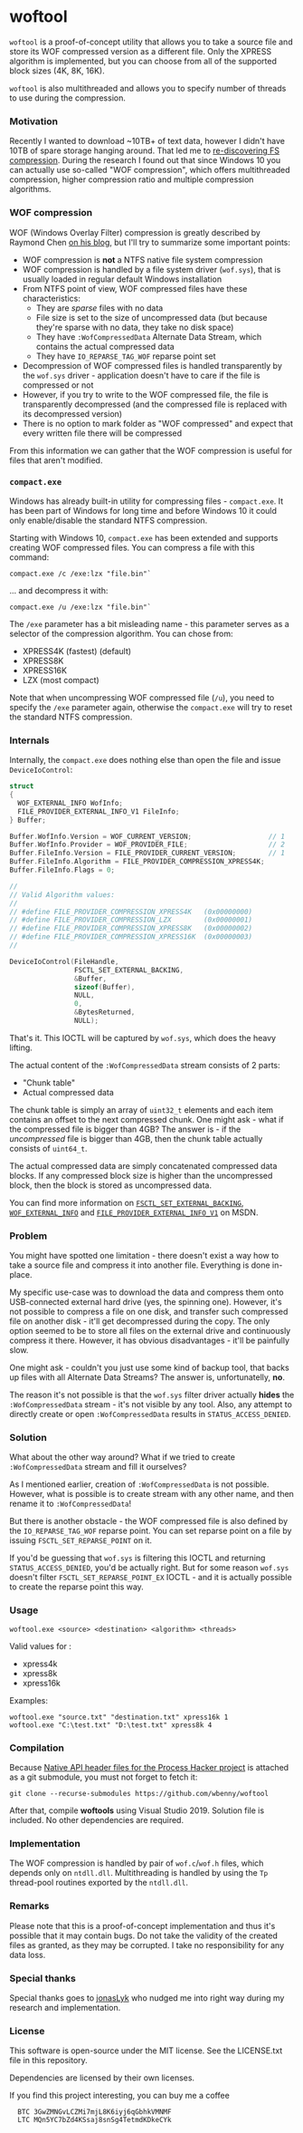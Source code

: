 # woftool

`woftool` is a proof-of-concept utility that allows you to take a source file and store its WOF compressed version
as a different file. Only the XPRESS algorithm is implemented, but you can choose from all of the supported block
sizes (4K, 8K, 16K).

`woftool` is also multithreaded and allows you to specify number of threads to use during the compression.

### Motivation

Recently I wanted to download ~10TB+ of text data, however I didn't have 10TB of spare storage hanging around. That led
me to [re-discovering FS compression][tweet]. During the research I found out that since Windows 10 you can actually
use so-called "WOF compression", which offers multithreaded compression, higher compression ratio and multiple
compression algorithms.

### WOF compression

WOF (Windows Overlay Filter) compression is greatly described by Raymond Chen [on his blog][oldnewthing], but I'll
try to summarize some important points:

* WOF compression is **not** a NTFS native file system compression
* WOF compression is handled by a file system driver (`wof.sys`), that is usually loaded in regular default Windows
  installation
* From NTFS point of view, WOF compressed files have these characteristics:
  * They are _sparse_ files with no data
  * File size is set to the size of uncompressed data (but because they're sparse with no data, they take no disk space)
  * They have `:WofCompressedData` Alternate Data Stream, which contains the actual compressed data
  * They have `IO_REPARSE_TAG_WOF` reparse point set
* Decompression of WOF compressed files is handled transparently by the `wof.sys` driver - application doesn't have to
  care if the file is compressed or not
* However, if you try to write to the WOF compressed file, the file is transparently decompressed (and the compressed
  file is replaced with its decompressed version)
* There is no option to mark folder as "WOF compressed" and expect that every written file there will be compressed

From this information we can gather that the WOF compression is useful for files that aren't modified.

### `compact.exe`

Windows has already built-in utility for compressing files - `compact.exe`. It has been part of Windows for long time
and before Windows 10 it could only enable/disable the standard NTFS compression.

Starting with Windows 10, `compact.exe` has been extended and supports creating WOF compressed files. You can compress
a file with this command:

```
compact.exe /c /exe:lzx "file.bin"`
```

... and decompress it with:

```
compact.exe /u /exe:lzx "file.bin"`
```

The `/exe` parameter has a bit misleading name - this parameter serves as a selector of the compression algorithm.
You can chose from:

* XPRESS4K  (fastest) (default)
* XPRESS8K
* XPRESS16K
* LZX (most compact)

Note that when uncompressing WOF compressed file (`/u`), you need to specify the `/exe` parameter again, otherwise the
`compact.exe` will try to reset the standard NTFS compression.

### Internals

Internally, the `compact.exe` does nothing else than open the file and issue `DeviceIoControl`:

```c
struct
{
  WOF_EXTERNAL_INFO WofInfo;
  FILE_PROVIDER_EXTERNAL_INFO_V1 FileInfo;
} Buffer;

Buffer.WofInfo.Version = WOF_CURRENT_VERSION;                   // 1
Buffer.WofInfo.Provider = WOF_PROVIDER_FILE;                    // 2
Buffer.FileInfo.Version = FILE_PROVIDER_CURRENT_VERSION;        // 1
Buffer.FileInfo.Algorithm = FILE_PROVIDER_COMPRESSION_XPRESS4K;
Buffer.FileInfo.Flags = 0;

//
// Valid Algorithm values:
//
// #define FILE_PROVIDER_COMPRESSION_XPRESS4K   (0x00000000)
// #define FILE_PROVIDER_COMPRESSION_LZX        (0x00000001)
// #define FILE_PROVIDER_COMPRESSION_XPRESS8K   (0x00000002)
// #define FILE_PROVIDER_COMPRESSION_XPRESS16K  (0x00000003)
//

DeviceIoControl(FileHandle,
                FSCTL_SET_EXTERNAL_BACKING,
                &Buffer,
                sizeof(Buffer),
                NULL,
                0,
                &BytesReturned,
                NULL);

```

That's it. This IOCTL will be captured by `wof.sys`, which does the heavy lifting.

The actual content of the `:WofCompressedData` stream consists of 2 parts:
* "Chunk table"
* Actual compressed data

The chunk table is simply an array of `uint32_t` elements and each item contains an offset to the next compressed chunk.
One might ask - what if the compressed file is bigger than 4GB? The answer is - if the _uncompressed_ file is bigger
than 4GB, then the chunk table actually consists of `uint64_t`.

The actual compressed data are simply concatenated compressed data blocks. If any compressed block size is higher than
the uncompressed block, then the block is stored as uncompressed data.

You can find more information on
[`FSCTL_SET_EXTERNAL_BACKING`][FSCTL_SET_EXTERNAL_BACKING],
[`WOF_EXTERNAL_INFO`][WOF_EXTERNAL_INFO] and
[`FILE_PROVIDER_EXTERNAL_INFO_V1`][FILE_PROVIDER_EXTERNAL_INFO_V1]
on MSDN.

### Problem

You might have spotted one limitation - there doesn't exist a way how to take a source file and compress it into another
file. Everything is done in-place.

My specific use-case was to download the data and compress them onto USB-connected external hard drive (yes, the
spinning one). However, it's not possible to compress a file on one disk, and transfer such compressed file on
another disk - it'll get decompressed during the copy. The only option seemed to be to store all files on the external
drive and continuously compress it there. However, it has obvious disadvantages - it'll be painfully slow.

One might ask - couldn't you just use some kind of backup tool, that backs up files with all Alternate Data Streams?
The answer is, unfortunatelly, **no**.

The reason it's not possible is that the `wof.sys` filter driver actually **hides** the `:WofCompressedData`
stream - it's not visible by any tool. Also, any attempt to directly create or open `:WofCompressedData` results in
`STATUS_ACCESS_DENIED`.

### Solution

What about the other way around? What if we tried to create `:WofCompressedData` stream and fill it ourselves?

As I mentioned earlier, creation of `:WofCompressedData` is not possible. However, what is possible is to create
stream with any other name, and then rename it to `:WofCompressedData`!

But there is another obstacle - the WOF compressed file is also defined by the `IO_REPARSE_TAG_WOF` reparse point.
You can set reparse point on a file by issuing `FSCTL_SET_REPARSE_POINT` on it.

If you'd be guessing that `wof.sys` is filtering this IOCTL and returning `STATUS_ACCESS_DENIED`, you'd be actually
right. But for some reason `wof.sys` doesn't filter `FSCTL_SET_REPARSE_POINT_EX` IOCTL - and it is actually possible
to create the reparse point this way.

### Usage

```
woftool.exe <source> <destination> <algorithm> <threads>
```

Valid values for <algorithm>:
* xpress4k
* xpress8k
* xpress16k

Examples:

```
woftool.exe "source.txt" "destination.txt" xpress16k 1
woftool.exe "C:\test.txt" "D:\test.txt" xpress8k 4
```

### Compilation

Because [Native API header files for the Process Hacker project][phnt] is attached as a git submodule, you must not
forget to fetch it:

`git clone --recurse-submodules https://github.com/wbenny/woftool`

After that, compile **woftools** using Visual Studio 2019. Solution file is included. No other dependencies are
required.

### Implementation

The WOF compression is handled by pair of `wof.c`/`wof.h` files, which depends only on `ntdll.dll`. Multithreading
is handled by using the `Tp` thread-pool routines exported by the `ntdll.dll`.

### Remarks

Please note that this is a proof-of-concept implementation and thus it's possible that it may contain bugs.
Do not take the validity of the created files as granted, as they may be corrupted. I take no responsibility for any
data loss.

### Special thanks

Special thanks goes to [jonasLyk][jonasLyk] who nudged me into right way during my research and implementation.

### License

This software is open-source under the MIT license. See the LICENSE.txt file in this repository.

Dependencies are licensed by their own licenses.

If you find this project interesting, you can buy me a coffee

```
  BTC 3GwZMNGvLCZMi7mjL8K6iyj6qGbhkVMNMF
  LTC MQn5YC7bZd4KSsaj8snSg4TetmdKDkeCYk
```

  [tweet]: <https://twitter.com/PetrBenes/status/1318004862362288128>
  [oldnewthing]: <https://devblogs.microsoft.com/oldnewthing/20190618-00/?p=102597>
  [FSCTL_SET_EXTERNAL_BACKING]: <https://docs.microsoft.com/en-us/windows-hardware/drivers/ifs/fsctl-set-external-backing>
  [WOF_EXTERNAL_INFO]: <https://docs.microsoft.com/en-us/windows-hardware/drivers/ddi/ntifs/ns-ntifs-_wof_external_info>
  [FILE_PROVIDER_EXTERNAL_INFO_V1]: <https://docs.microsoft.com/en-us/windows-hardware/drivers/ddi/ntifs/ns-ntifs-_file_provider_external_info_v1>
  [phnt]: <https://github.com/processhacker/phnt>
  [jonasLyk]: <https://twitter.com/jonasLyk>
